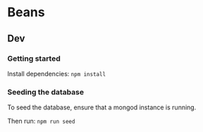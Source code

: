 # Beans

## Dev
### Getting started
Install dependencies: `npm install`

### Seeding the database
To seed the database, ensure that a mongod instance is running.

Then run: `npm run seed`